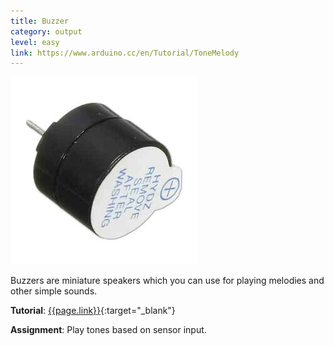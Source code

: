 ```yaml
---
title: Buzzer
category: output
level: easy
link: https://www.arduino.cc/en/Tutorial/ToneMelody
---
```


![alt text](../assets/img/buzzer.jpg "buzzer")

Buzzers are miniature speakers which you can use for playing melodies and other simple sounds.

**Tutorial**: [{{page.link}}]({{page.link}}){:target="_blank"}


**Assignment**: Play tones based on sensor input.
